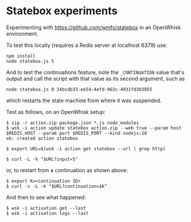 Statebox experiments
===

Experimenting with https://github.com/wmfs/statebox in an OpenWhisk environment.

To test this locally (requires a Redis server at localhost 6379) use:

    npm install
    node statebox.js 5
    
And to test the continuations feature, note the `_CONTINUATION` value that's output
and call the script with that value as its second argument, such as

    node statebox.js 0 34bcdb33-ee54-4efd-963c-4931fd3b3855
    
which restarts the state machine from where it was suspended.    
    
Test as follows, on an OpenWhisk setup:

    $ zip -r action.zip package.json *.js node_modules
    $ wsk -i action update statebox action.zip --web true --param host $REDIS_HOST --param port $REDIS_PORT --kind nodejs:10
    ok: created action statebox

    $ export URL=$(wsk -i action get statebox --url | grep http)

    $ curl -L -k "$URL?input=5"
    
or, to restart from a continuation as shown above:

    $ export K=<continuation ID>
    $ curl -s -L -k "$URL?continuation=$K"

And then to see what happened:

    $ wsk -i activation get --last
    $ wsk -i activation logs --last
